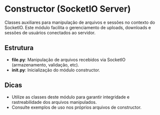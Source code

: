 # Constructor (SocketIO Server)

Classes auxiliares para manipulação de arquivos e sessões no contexto do SocketIO. Este módulo facilita o gerenciamento de uploads, downloads e sessões de usuários conectados ao servidor.

## Estrutura

- **file.py**: Manipulação de arquivos recebidos via SocketIO (armazenamento, validação, etc).
- **__init__.py**: Inicialização do módulo constructor.

## Dicas
- Utilize as classes deste módulo para garantir integridade e rastreabilidade dos arquivos manipulados.
- Consulte exemplos de uso nos próprios arquivos de constructor.
